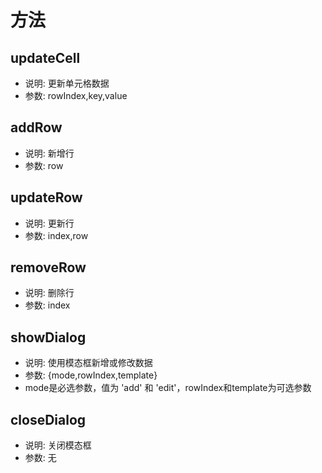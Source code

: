 # 方法

## updateCell

* 说明: 更新单元格数据
* 参数: rowIndex,key,value

## addRow

* 说明: 新增行
* 参数: row

## updateRow

* 说明: 更新行
* 参数: index,row

## removeRow

* 说明: 删除行
* 参数: index

## showDialog
* 说明: 使用模态框新增或修改数据
* 参数: {mode,rowIndex,template}
* mode是必选参数，值为 'add' 和 'edit'，rowIndex和template为可选参数

## closeDialog
* 说明: 关闭模态框
* 参数: 无
